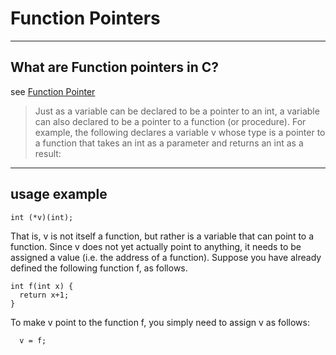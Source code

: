 # Function Pointers

----
## What are Function pointers in C?
see [Function Pointer](https://cs.nyu.edu/courses/spring12/CSCI-GA.3033-014/Assignment1/function_pointers.html)

> Just as a variable can be declared to be a pointer to an int, a variable can also declared to be a pointer to a function (or procedure). For example, the following declares a variable v whose type is a pointer to a function that takes an int as a parameter and returns an int as a result:

----
## usage example

```
int (*v)(int);
```

That is, v is not itself a function, but rather is a variable that can point to a function.
Since v does not yet actually point to anything, it needs to be assigned a value (i.e. the address of a function). Suppose you have already defined the following function f, as follows.

```
int f(int x) {
  return x+1;
}
```

To make v point to the function f, you simply need to assign v as follows:

```
  v = f;
```
